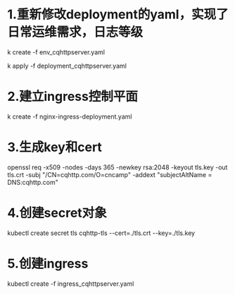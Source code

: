 # 1.重新修改deployment的yaml，实现了日常运维需求，日志等级
k create  -f env_cqhttpserver.yaml

k apply -f deployment_cqhttpserver.yaml
# 2.建立ingress控制平面
 k create -f nginx-ingress-deployment.yaml
# 3.生成key和cert
openssl req -x509 -nodes -days 365 -newkey rsa:2048 -keyout tls.key -out tls.crt -subj "/CN=cqhttp.com/O=cncamp" -addext "subjectAltName = DNS:cqhttp.com"
# 4.创建secret对象
kubectl create secret tls cqhttp-tls --cert=./tls.crt --key=./tls.key
# 5.创建ingress
kubectl create -f ingress_cqhttpserver.yaml
